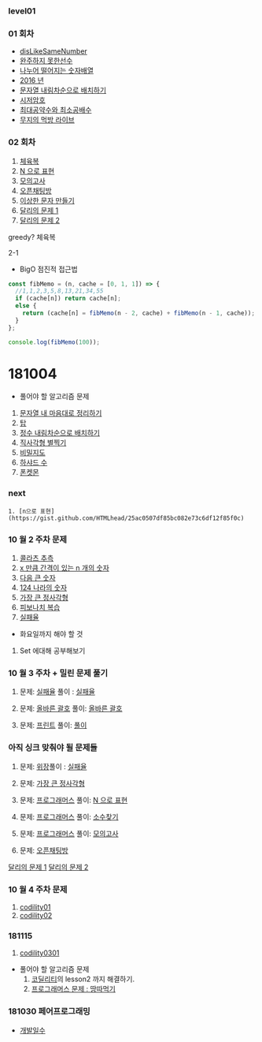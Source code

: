 ### level01

### 01 회차

- [disLikeSameNumber](https://gist.github.com/amorfati0310/a05df31668bc3b26a284ffc8119f1be8)
- [완주하지 못한선수](https://gist.github.com/amorfati0310/0c2cc0e2131f683845fb56c1f4c12c62)
- [나누어 떨어지는 숫자배열](https://gist.github.com/amorfati0310/8e66e0e15316bbd2e1940474defc2b49)
- [2016 년](https://gist.github.com/amorfati0310/4028a345889e1ec2668f783219f2b896)
- [문자열 내림차순으로 배치하기](https://gist.github.com/amorfati0310/829c68dc2b6b12685f35bc2058133f52)
- [시저암호](https://gist.github.com/amorfati0310/e27f175658cec604434d241bef2d4eb2)
- [최대공약수와 최소공배수](https://gist.github.com/amorfati0310/54391c3cffcad3fc1ce7066cb2858854)
- [무지의 먹방 라이브](https://gist.github.com/amorfati0310/badadc9aeabbcdcf4c4bb95b90cd15fd)

### 02 회차

1. [체육복](https://gist.github.com/amorfati0310/0bce89f8a71f0fe9699fe07c11bf8efd)
1. [N 으로 표현](https://programmers.co.kr/learn/courses/30/lessons/42895?language=javascript)
1. [모의고사](https://programmers.co.kr/learn/courses/30/lessons/42840?language=javascript)
1. [오픈채팅방](https://programmers.co.kr/learn/courses/30/lessons/42888?language=javascript)
1. [이상한 문자 만들기](https://programmers.co.kr/learn/courses/30/lessons/12930?language=javascript)
1. [달리의 문제 1](https://repl.it/@bgando/stack-prompt)
1. [달리의 문제 2](https://repl.it/@bgando/queue-prompt)

greedy?
체육복

2-1

- BigO 점진적 접근법

```js
const fibMemo = (n, cache = [0, 1, 1]) => {
  //1,1,2,3,5,8,13,21,34,55
  if (cache[n]) return cache[n];
  else {
    return (cache[n] = fibMemo(n - 2, cache) + fibMemo(n - 1, cache));
  }
};

console.log(fibMemo(100));
```

# 181004

- 풀어야 할 알고리즘 문제

1. [문자열 내 마음대로 정리하기](https://gist.github.com/amorfati0310/8716a9a88c513ff6519d9a6d517ba8c2)
1. [탑](https://gist.github.com/amorfati0310/c5f96e3d81d6e9f2081364b41b7650f8)
1. [정수 내림차순으로 배치하기](https://gist.github.com/amorfati0310/49f20c73fd8b66cbf215ffbb4b09d6fb)
1. [직사각형 별찍기](https://gist.github.com/amorfati0310/ed201cd4c63f42a2ba1e1212b35d5966)
1. [비밀지도](https://gist.github.com/amorfati0310/77f98004a693310b4d5a73dcefa59b14)
1. [하샤드 수](https://gist.github.com/amorfati0310/10f9f3e1964df05552be6cb719826643)
1. [폰켓몬](https://gist.github.com/amorfati0310/94b34f7cdc267751b8bc101b03f180b8)

### next

    1. [n으로 표현](https://gist.github.com/HTMLhead/25ac0507df85bc082e73c6df12f85f0c)

### 10 월 2 주차 문제

1. [콜라츠 추측](https://gist.github.com/amorfati0310/58193aa3cf57675c074912a6a3946692)
1. [x 만큼 간격이 있는 n 개의 숫자](https://gist.github.com/amorfati0310/19a48ea971c3785379ddf5319c256963)
1. [다음 큰 숫자](https://gist.github.com/amorfati0310/c12d34789e6eca6bd707559a6c9074f0)
1. [124 나라의 숫자](https://gist.github.com/amorfati0310/156e7cb3cceacd5121869a699c8bd947)
1. [가장 큰 정사각형](https://programmers.co.kr/learn/courses/30/lessons/12905?language=javascript)
1. [피보나치 복습](https://gist.github.com/amorfati0310/4bb8749481b2eb597ea80901c49e2dcd)
1. [실패율](https://gist.github.com/amorfati0310/7f1bcb52e42ca3a021ed76d00bc4f707)

- 화요일까지 해야 할 것

1. Set 에대해 공부해보기

### 10 월 3 주차 + 밀린 문제 풀기

1. 문제: [실패율](https://programmers.co.kr/learn/courses/30/lessons/42889?language=javascript) 풀이 : [실패율](https://gist.github.com/amorfati0310/ce56dcb28f54fe0fee4d5d1a08daa83d)

1. 문제: [올바른 괄호](https://programmers.co.kr/learn/courses/30/lessons/12909?language=javascript) 풀이: [올바른 괄호](https://gist.github.com/amorfati0310/e5c4909e6cca454accea80d9af809221)

1. 문제: [프린트](https://programmers.co.kr/learn/courses/30/lessons/42587?language=javascript)
   풀이: [풀이](https://gist.github.com/amorfati0310/ce56dcb28f54fe0fee4d5d1a08daa83d)

### 아직 싱크 맞춰야 될 문제들

1. 문제: [위장](https://programmers.co.kr/learn/courses/30/lessons/42578?language=javascript)풀이 : [실패율](https://gist.github.com/amorfati0310/37063d4578467ae659691e29dc77e1d0)

1. 문제: [가장 큰 정사각형](https://programmers.co.kr/learn/courses/30/lessons/12905?language=javascript)

3) 문제: [프로그래머스](https://programmers.co.kr/learn/courses/30/lessons/42895?language=javascript)
   풀이: [N 으로 표현]()

4) 문제: [프로그래머스](https://programmers.co.kr/learn/courses/30/lessons/12921?language=javascript)
   풀이: [소수찾기]()

5) 문제: [프로그래머스](https://programmers.co.kr/learn/courses/30/lessons/42840?language=javascript)
   풀이: [모의고사]()

6) 문제: [오픈채팅방](https://programmers.co.kr/learn/courses/30/lessons/42888?language=javascript)

[달리의 문제 1](https://repl.it/@bgando/stack-prompt)
[달리의 문제 2](https://repl.it/@bgando/queue-prompt)

### 10 월 4 주차 문제

1. [codility01](https://gist.github.com/amorfati0310/be5ae316fa99581ea5c323eee6d7deed)
2. [codility02](https://gist.github.com/amorfati0310/306cbfe5cd836692af1c10fe9cf33ac3)

### 181115

1. [codility0301](https://gist.github.com/amorfati0310/6acecbcd8cf4ac0050ba6e17b585dd88)





- 풀어야 할 알고리즘 문제
  1. [코딜리티](https://app.codility.com/programmers/custom_challenge/krypton2018/)의 lesson2 까지 해결하기.
  1. [프로그래머스 문제 : 땅따먹기](https://programmers.co.kr/learn/courses/30/lessons/12913)
  
### 181030 페어프로그래밍

* [개발일수](https://gist.github.com/amorfati0310/7f11a7244ff3f04437fb13a9f9b3249d)

